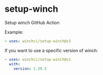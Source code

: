 # setup-winch

Setup winch GitHub Action

Example:

```yaml
- uses: winchci/setup-winch@v1
```

If you want to use a specific version of winch:

```yaml
- uses: winchci/setup-winch@v1
  with:
    version: 1.29.5
```
